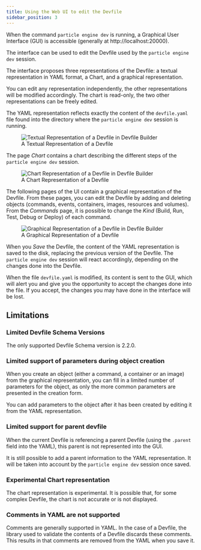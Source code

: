 ```yaml
---
title: Using the Web UI to edit the Devfile
sidebar_position: 3
---
```


When the command `particle engine dev` is running, a Graphical User Interface (GUI) is accessible (generally at http://localhost:20000). 

The interface can be used to edit the Devfile used by the `particle engine dev` session.

The interface proposes three representations of the Devfile: a textual representation in YAML format, a Chart, and a graphical representation.

You can edit any representation independently, the other representations will be modified accordingly. The chart is read-only, the two other representations can be freely edited.

The YAML representation reflects exactly the content of the `devfile.yaml` file found into the directory where the `particle engine dev` session is running.

<figure>
    <img
        src={require('/static/img/ui-textual-representation.png').default}
        alt="Textual Representation of a Devfile in Devfile Builder"
    />
    <figcaption>A Textual Representation of a Devfile</figcaption>
</figure>


The page *Chart* contains a chart describing the different steps of the `particle engine dev` session.

<figure>
    <img
        src={require('/static/img/ui-chart-representation.png').default}
        alt="Chart Representation of a Devfile in Devfile Builder"
    />
    <figcaption>A Chart Representation of a Devfile</figcaption>
</figure>

The following pages of the UI contain a graphical representation of the Devfile. From these pages, you can edit the Devfile by adding and deleting objects (commands, events, containers, images, resources and volumes). From the *Commands* page, it is possible to change the *Kind* (Build, Run, Test, Debug or Deploy) of each command. 

<figure>
    <img
        src={require('/static/img/ui-graphical-representation.png').default}
        alt="Graphical Representation of a Devfile in Devfile Builder"
    />
    <figcaption>A Graphical Representation of a Devfile</figcaption>
</figure>

When you *Save* the Devfile, the content of the YAML representation is saved to the disk, replacing the previous version of the Devfile. The `particle engine dev` session will react accordingly, depending on the changes done into the Devfile.

When the file `devfile.yaml` is modified, its content is sent to the GUI, which will alert you and give you the opportunity to accept the changes done into the file. If you accept, the changes you may have done in the interface will be lost.

## Limitations

### Limited Devfile Schema Versions

The only supported Devfile Schema version is 2.2.0.

### Limited support of parameters during object creation

When you create an object (either a command, a container or an image) from the graphical representation, you can fill in a limited number of parameters for the object, as only the more common parameters are presented in the creation form.

You can add parameters to the object after it has been created by editing it from the YAML representation.

### Limited support for parent devfile

When the current Devfile is referencing a parent Devfile (using the `.parent` field into the YAML), this parent is not represented into the GUI.

It is still possible to add a parent information to the YAML representation. It will be taken into account by the `particle engine dev` session once saved.

### Experimental Chart representation

The chart representation is experimental. It is possible that, for some complex Devfile, the chart is not accurate or is not displayed.

### Comments in YAML are not supported

Comments are generally supported in YAML. In the case of a Devfile, the library used to validate the contents of a Devfile discards these comments.
This results in that comments are removed from the YAML when you save it.
